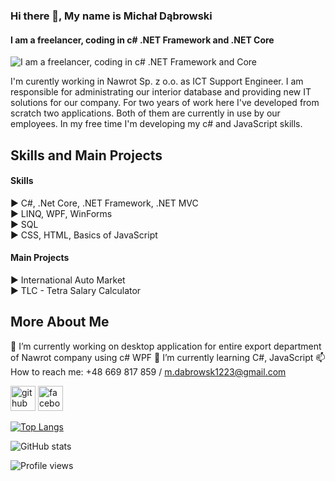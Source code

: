 ### Hi there 👋, My name is Michał Dąbrowski
#### I am a freelancer, coding in c# .NET Framework and .NET Core

![I am a freelancer, coding in c# .NET Framework and Core](https://arturssmirnovs.github.io/github-profile-readme-generator/images/banner.png)

I'm curently working in Nawrot Sp. z o.o. as ICT Support Engineer. I am responsible for administrating our interior database and providing new IT solutions for our company. For two years of work here I've developed from scratch two applications. Both of them are currently in use by our employees. In my free time I'm developing my c# and JavaScript skills. 

## Skills and Main Projects

#### Skills<br/>
  ▶️ C#, .Net Core, .NET Framework, .NET MVC<br/>
  ▶️ LINQ, WPF, WinForms<br/>
  ▶️ SQL<br/>
  ▶️ CSS, HTML, Basics of JavaScript<br/>
  
#### Main Projects<br/>
  ▶️ International Auto Market<br/>
  ▶️ TLC - Tetra Salary Calculator<br/>

## More About Me

🔭 I’m currently working on desktop application for entire export department of Nawrot company using c# WPF 
🌱 I’m currently learning C#, JavaScript 
📫 How to reach me: +48 669 817 859 / m.dabrowsk1223@gmail.com 


[<img src='https://cdn.jsdelivr.net/npm/simple-icons@3.0.1/icons/github.svg' alt='github' height='40'>](https://github.com/poldek1997)  [<img src='https://cdn.jsdelivr.net/npm/simple-icons@3.0.1/icons/facebook.svg' alt='facebook' height='40'>](https://www.facebook.com/100003146918942)  

[![Top Langs](https://github-readme-stats.vercel.app/api/top-langs/?username=poldek1997)](https://github.com/anuraghazra/github-readme-stats)

![GitHub stats](https://github-readme-stats.vercel.app/api?username=poldek1997&show_icons=true&count_private=true)  

![Profile views](https://gpvc.arturio.dev/poldek1997)  
